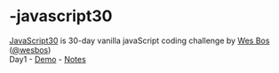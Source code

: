 # -javascript30

<a href="https://javascript30.com/" target="_blank" title="JavaScript30" rel="external">JavaScript30</a> is 30-day vanilla javaScript coding challenge by <a href="http://wesbos.com/" target="_blank" title="Wes Bos's website" rel="external">Wes Bos</a> (<a href="https://twitter.com/wesbos?ref_src=twsrc%5Egoogle%7Ctwcamp%5Eserp%7Ctwgr%5Eauthor" target="_blank" title="Wes Bos on Twitter">@wesbos</a>)
<br>
Day1 - <a href="http://www.anuvi.me/javascript30/day1.html" target="_blank" title="Day 1" rel="external">Demo</a> - <a href="https://javascript30.com/" target="_blank" title="JavaScript30" rel="external">Notes</a> 

